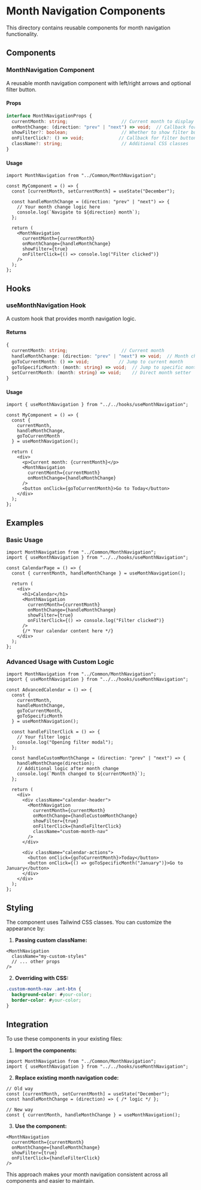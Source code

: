 # Month Navigation Components

This directory contains reusable components for month navigation functionality.

## Components

### MonthNavigation Component

A reusable month navigation component with left/right arrows and optional filter button.

#### Props

```typescript
interface MonthNavigationProps {
  currentMonth: string;                    // Current month to display (e.g., "December")
  onMonthChange: (direction: "prev" | "next") => void;  // Callback for month changes
  showFilter?: boolean;                    // Whether to show filter button (default: true)
  onFilterClick?: () => void;             // Callback for filter button click
  className?: string;                      // Additional CSS classes
}
```

#### Usage

```tsx
import MonthNavigation from "../Common/MonthNavigation";

const MyComponent = () => {
  const [currentMonth, setCurrentMonth] = useState("December");
  
  const handleMonthChange = (direction: "prev" | "next") => {
    // Your month change logic here
    console.log(`Navigate to ${direction} month`);
  };

  return (
    <MonthNavigation
      currentMonth={currentMonth}
      onMonthChange={handleMonthChange}
      showFilter={true}
      onFilterClick={() => console.log("Filter clicked")}
    />
  );
};
```

## Hooks

### useMonthNavigation Hook

A custom hook that provides month navigation logic.

#### Returns

```typescript
{
  currentMonth: string;                    // Current month
  handleMonthChange: (direction: "prev" | "next") => void;  // Month change handler
  goToCurrentMonth: () => void;           // Jump to current month
  goToSpecificMonth: (month: string) => void;  // Jump to specific month
  setCurrentMonth: (month: string) => void;    // Direct month setter
}
```

#### Usage

```tsx
import { useMonthNavigation } from "../../hooks/useMonthNavigation";

const MyComponent = () => {
  const { 
    currentMonth, 
    handleMonthChange, 
    goToCurrentMonth 
  } = useMonthNavigation();

  return (
    <div>
      <p>Current month: {currentMonth}</p>
      <MonthNavigation
        currentMonth={currentMonth}
        onMonthChange={handleMonthChange}
      />
      <button onClick={goToCurrentMonth}>Go to Today</button>
    </div>
  );
};
```

## Examples

### Basic Usage

```tsx
import MonthNavigation from "../Common/MonthNavigation";
import { useMonthNavigation } from "../../hooks/useMonthNavigation";

const CalendarPage = () => {
  const { currentMonth, handleMonthChange } = useMonthNavigation();

  return (
    <div>
      <h1>Calendar</h1>
      <MonthNavigation
        currentMonth={currentMonth}
        onMonthChange={handleMonthChange}
        showFilter={true}
        onFilterClick={() => console.log("Filter clicked")}
      />
      {/* Your calendar content here */}
    </div>
  );
};
```

### Advanced Usage with Custom Logic

```tsx
import MonthNavigation from "../Common/MonthNavigation";
import { useMonthNavigation } from "../../hooks/useMonthNavigation";

const AdvancedCalendar = () => {
  const { 
    currentMonth, 
    handleMonthChange, 
    goToCurrentMonth,
    goToSpecificMonth 
  } = useMonthNavigation();

  const handleFilterClick = () => {
    // Your filter logic
    console.log("Opening filter modal");
  };

  const handleCustomMonthChange = (direction: "prev" | "next") => {
    handleMonthChange(direction);
    // Additional logic after month change
    console.log(`Month changed to ${currentMonth}`);
  };

  return (
    <div>
      <div className="calendar-header">
        <MonthNavigation
          currentMonth={currentMonth}
          onMonthChange={handleCustomMonthChange}
          showFilter={true}
          onFilterClick={handleFilterClick}
          className="custom-month-nav"
        />
      </div>
      
      <div className="calendar-actions">
        <button onClick={goToCurrentMonth}>Today</button>
        <button onClick={() => goToSpecificMonth("January")}>Go to January</button>
      </div>
    </div>
  );
};
```

## Styling

The component uses Tailwind CSS classes. You can customize the appearance by:

1. **Passing custom className:**
```tsx
<MonthNavigation
  className="my-custom-styles"
  // ... other props
/>
```

2. **Overriding with CSS:**
```css
.custom-month-nav .ant-btn {
  background-color: #your-color;
  border-color: #your-color;
}
```

## Integration

To use these components in your existing files:

1. **Import the components:**
```tsx
import MonthNavigation from "../Common/MonthNavigation";
import { useMonthNavigation } from "../../hooks/useMonthNavigation";
```

2. **Replace existing month navigation code:**
```tsx
// Old way
const [currentMonth, setCurrentMonth] = useState("December");
const handleMonthChange = (direction) => { /* logic */ };

// New way
const { currentMonth, handleMonthChange } = useMonthNavigation();
```

3. **Use the component:**
```tsx
<MonthNavigation
  currentMonth={currentMonth}
  onMonthChange={handleMonthChange}
  showFilter={true}
  onFilterClick={handleFilterClick}
/>
```

This approach makes your month navigation consistent across all components and easier to maintain.
